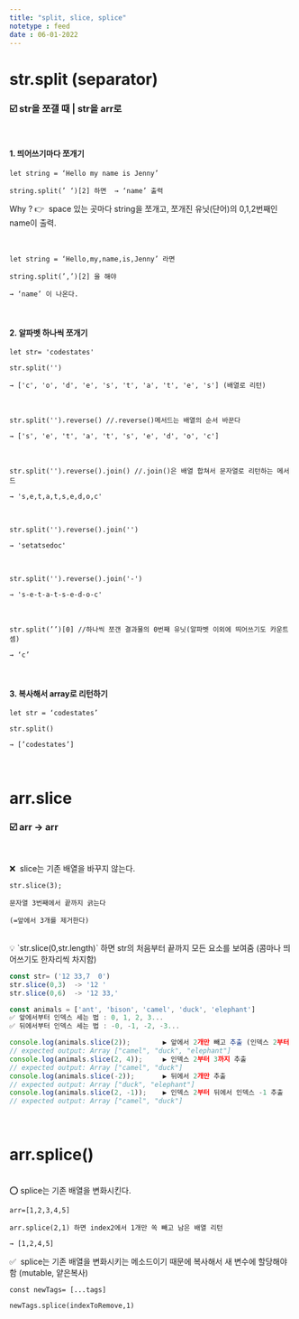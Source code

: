 ```yaml
---
title: "split, slice, splice"
notetype : feed
date : 06-01-2022
---
```

# str.split (separator)   

### ☑️ str을 쪼갤 때 | str을 arr로    <br />

<br/>

#### 1.  띄어쓰기마다 쪼개기

	let string = ‘Hello my name is Jenny’

	string.split(’ ‘)[2] 하면  → ‘name’ 출력

Why ? 👉   space 있는 곳마다 string을 쪼개고, 쪼개진 유닛(단어)의 0,1,2번째인 name이 출력.

<br />



	let string = ‘Hello,my,name,is,Jenny’ 라면

	string.split(’,’)[2] 을 해야

	→ ‘name’ 이 나온다.  

<br />

#### 2.  알파벳 하나씩 쪼개기  

	let str= 'codestates'

	str.split('')

	→ ['c', 'o', 'd', 'e', 's', 't', 'a', 't', 'e', 's'] (배열로 리턴)
<br />


	str.split('').reverse() //.reverse()메서드는 배열의 순서 바꾼다

	→ ['s', 'e', 't', 'a', 't', 's', 'e', 'd', 'o', 'c']
<br />


	str.split('').reverse().join() //.join()은 배열 합쳐서 문자열로 리턴하는 메서드

	→ 's,e,t,a,t,s,e,d,o,c'
<br />


	str.split('').reverse().join('')

	→ 'setatsedoc'
<br />


	str.split('').reverse().join('-')

	→ 's-e-t-a-t-s-e-d-o-c'
<br />


	str.split(’’)[0] //하나씩 쪼갠 결과물의 0번째 유닛(알파벳 이외에 띄어쓰기도 카운트 셈)

	→ ‘c’  
<br />


      

#### 3.  복사해서 array로 리턴하기

	let str = ‘codestates’

	str.split()

	→ [’codestates’]  

<br />

# arr.slice 

### ☑️ arr → arr
<br />

❌  slice는 기존 배열을 바꾸지 않는다.
<br />

	str.slice(3);

	문자열 3번째에서 끝까지 긁는다

	(=앞에서 3개를 제거한다)

<br />

<aside> 💡 `str.slice(0,str.length)` 하면 str의 처음부터 끝까지 모든 요소를 보여줌 (콤마나 띄어쓰기도 한자리씩 차지함)

</aside>

```javascript
const str= ('12 33,7  0')
str.slice(0,3)  -> '12 '
str.slice(0,6)  -> '12 33,'

const animals = ['ant', 'bison', 'camel', 'duck', 'elephant']
✅ 앞에서부터 인덱스 세는 법 : 0, 1, 2, 3...
✅ 뒤에서부터 인덱스 세는 법 : -0, -1, -2, -3...

console.log(animals.slice(2));        ▶️ 앞에서 2개만 빼고 추출 (인덱스 2부터 출력)
// expected output: Array ["camel", "duck", "elephant"]
console.log(animals.slice(2, 4));     ▶️ 인덱스 2부터 3까지 추출
// expected output: Array ["camel", "duck"]
console.log(animals.slice(-2));       ▶️ 뒤에서 2개만 추출
// expected output: Array ["duck", "elephant"]  
console.log(animals.slice(2, -1));    ▶️ 인덱스 2부터 뒤에서 인덱스 -1 추출
// expected output: Array ["camel", "duck"]

```

<br />

# arr.splice()

<br />
⭕️ splice는 기존 배열을 변화시킨다.


	arr=[1,2,3,4,5]

	arr.splice(2,1) 하면 index2에서 1개만 쏙 빼고 남은 배열 리턴

	→ [1,2,4,5]



✅  splice는 기존 배열을 변화시키는 메소드이기 때문에 복사해서 새 변수에 할당해야 함 (mutable, 얕은복사)

	const newTags= [...tags]

	newTags.splice(indexToRemove,1)

